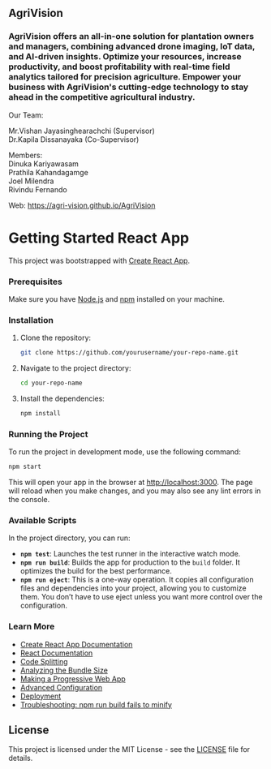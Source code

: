 ## AgriVision

### AgriVision offers an all-in-one solution for plantation owners and managers, combining advanced drone imaging, IoT data, and AI-driven insights. Optimize your resources, increase productivity, and boost profitability with real-time field analytics tailored for precision agriculture. Empower your business with AgriVision's cutting-edge technology to stay ahead in the competitive agricultural industry.

Our Team:

Mr.Vishan Jayasinghearachchi (Supervisor)\
Dr.Kapila Dissanayaka (Co-Supervisor)

Members:\
Dinuka Kariyawasam\
Prathila Kahandagamge\
Joel Milendra\
Rivindu Fernando

Web: https://agri-vision.github.io/AgriVision
##








# Getting Started React App

This project was bootstrapped with [Create React App](https://create-react-app.dev/).

### Prerequisites

Make sure you have [Node.js](https://nodejs.org/) and [npm](https://www.npmjs.com/) installed on your machine.

### Installation

1. Clone the repository:

   ```bash
   git clone https://github.com/yourusername/your-repo-name.git
   ```

2. Navigate to the project directory:

   ```bash
   cd your-repo-name
   ```

3. Install the dependencies:

   ```bash
   npm install
   ```

### Running the Project

To run the project in development mode, use the following command:

```bash
npm start
```

This will open your app in the browser at [http://localhost:3000](http://localhost:3000). The page will reload when you make changes, and you may also see any lint errors in the console.

### Available Scripts

In the project directory, you can run:

- **`npm test`**: Launches the test runner in the interactive watch mode.
- **`npm run build`**: Builds the app for production to the `build` folder. It optimizes the build for the best performance.
- **`npm run eject`**: This is a one-way operation. It copies all configuration files and dependencies into your project, allowing you to customize them. You don’t have to use eject unless you want more control over the configuration.

### Learn More

- [Create React App Documentation](https://create-react-app.dev/docs/getting-started/)
- [React Documentation](https://reactjs.org/docs/getting-started.html)
- [Code Splitting](https://facebook.github.io/create-react-app/docs/code-splitting)
- [Analyzing the Bundle Size](https://facebook.github.io/create-react-app/docs/analyzing-the-bundle-size)
- [Making a Progressive Web App](https://facebook.github.io/create-react-app/docs/making-a-progressive-web-app)
- [Advanced Configuration](https://facebook.github.io/create-react-app/docs/advanced-configuration)
- [Deployment](https://facebook.github.io/create-react-app/docs/deployment)
- [Troubleshooting: npm run build fails to minify](https://facebook.github.io/create-react-app/docs/troubleshooting#npm-run-build-fails-to-minify)



## License

This project is licensed under the MIT License - see the [LICENSE](LICENSE) file for details.






